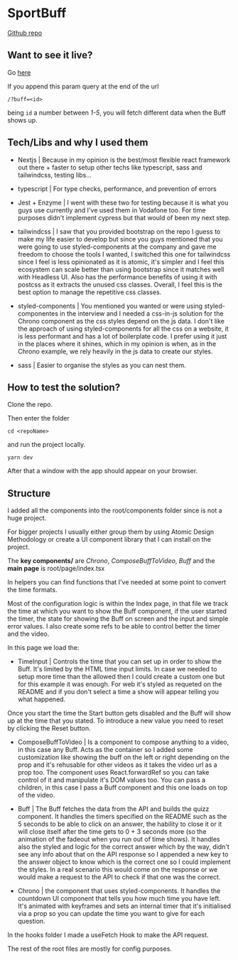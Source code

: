 # SportBuff

[Github repo](https://github.com/rubenbase/vidquizz)

## Want to see it live?

Go [here](https://vidquizz.vercel.app/)

If you append this param query at the end of the url

```
/?buff=<id>
```

being `id` a number between _1-5_, you will fetch different data when the Buff shows up.

## Tech/Libs and why I used them

- Nextjs | Because in my opinion is the best/most flexible react framework out there + faster to setup other techs like typescript, sass and tailwindcss, testing libs...

- typescript | For type checks, performance, and prevention of errors

- Jest + Enzyme | I went with these two for testing because it is what you guys use currently and I've used them in Vodafone too. For time purposes didn't implement cypress but that would of been my next step.

- tailwindcss | I saw that you provided bootstrap on the repo I guess to make my life easier to develop but since you guys mentioned that you were going to use styled-components at the company and gave me freedom to choose the tools I wanted, I switched this one for tailwindcss since I feel is less opinionated as it is atomic, it's simpler and I feel this ecosystem can scale better than using bootstrap since it matches well with Headless UI. Also has the performance benefits of using it with postcss as it extracts the unused css classes. Overall, I feel this is the best option to manage the repetitive css classes.

- styled-components | You mentioned you wanted or were using styled-componentes in the interview and I needed a css-in-js solution for the Chrono component as the css styles depend on the js data. I don't like the approach of using styled-components for all the css on a website, it is less performant and has a lot of boilerplate code. I prefer using it just in the places where it shines, which in my opinion is when, as in the Chrono example, we rely heavily in the js data to create our styles.

- sass | Easier to organise the styles as you can nest them.

## How to test the solution?

Clone the repo.

Then enter the folder

```
cd <repoName>
```

and run the project locally.

```
yarn dev
```

After that a window with the app should appear on your browser.

## Structure

I added all the components into the root/components folder since is not a huge project.

For bigger projects I usually either group them by using Atomic Design Methodology or create a UI component library that I can install on the project.

The **key components/** are _Chrono_, _ComposeBuffToVideo_, _Buff_ and the **main page** is root/page/index.tsx

In helpers you can find functions that I've needed at some point to convert the time formats.

Most of the configuration logic is within the Index page, in that file we track the time at which you want to show the Buff component, if the user started the timer, the state for showing the Buff on screen and the input and simple error values. I also create some refs to be able to control better the timer and the video.

In this page we load the:

- TimeInput | Controls the time that you can set up in order to show the Buff. It's limited by the HTML time input limits. In case we needed to setup more time than the allowed then I could create a custom one but for this example it was enough. For web it's styled as requeted on the README and if you don't select a time a show will appear telling you what happened.

Once you start the time the Start button gets disabled and the Buff will show up at the time that you stated. To introduce a new value you need to reset by clicking the Reset button.

- ComposeBuffToVideo | Is a component to compose anything to a video, in this case any Buff. Acts as the container so I added some customization like showing the buff on the left or right depending on the prop and it's rehusable for other videos as it takes the video url as a prop too. The component uses React.forwardRef so you can take control of it and manipulate it's DOM values too. You can pass a children, in this case I pass a Buff component and this one loads on top of the video.

- Buff | The Buff fetches the data from the API and builds the quizz component. It handles the timers specified on the README such as the 5 seconds to be able to click on an answer, the hability to close it or it will close itself after the time gets to 0 + 3 seconds more (so the animation of the fadeout when you run out of time shows). It handles also the styled and logic for the correct answer which by the way, didn't see any info about that on the API response so I appended a new key to the answer object to know which is the correct one so I could implement the styles. In a real scenario this would come on the response or we would make a request to the API to check if that one was the correct.

- Chrono | the component that uses styled-components. It handles the countdown UI component that tells you how much time you have left. It's animated with keyframes and sets an internal timer that it's initialised via a prop so you can update the time you want to give for each question.

In the hooks folder I made a useFetch Hook to make the API request.

The rest of the root files are mostly for config purposes.
